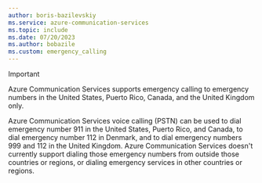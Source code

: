 ```yaml
---
author: boris-bazilevskiy
ms.service: azure-communication-services
ms.topic: include
ms.date: 07/20/2023
ms.author: bobazile
ms.custom: emergency_calling
---
```

> [!IMPORTANT]
> Azure Communication Services supports emergency calling to emergency numbers in the United States, Puerto Rico, Canada, and the United Kingdom only.
>
> Azure Communication Services voice calling (PSTN) can be used to dial emergency number 911 in the United States, Puerto Rico, and Canada, to dial emergency number 112 in Denmark, and to dial emergency numbers 999 and 112 in the United Kingdom. Azure Communication Services doesn't currently support dialing those emergency numbers from outside those countries or regions, or dialing emergency services in other countries or regions.
